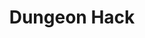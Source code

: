 ---
collection: rolLudoteca
title: 'Dungeon Hack'
image: 246829.png
editorial: 'Yipi-Ka-Yei'
editorial_ref:
isbn:
type: 'Básico'
web: https://www.drivethrurpg.com/product/246829/Dungeon-hack
format: 'Libro tapa blanda'
system: 'Dungeon Hack (OSR)'
created_at: '2021-01-08T13:39:57+00:00'
---